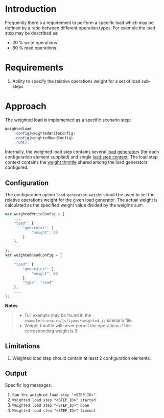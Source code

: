 # Introduction

Frequently there's a requirement to perform a specific load which may be
defined by a ratio between different operation types. For example the
load step may be described as:
* 20 % write operations
* 80 % read operations

# Requirements

1. Ability to specify the relative operations weight for a set of load
sub-steps

# Approach

The weighted load is implemented as a specific scenario step:

```javascript
WeightedLoad
    .config(weightedWriteConfig)
    .config(weightedReadConfig)
    .run();
```

Internally, the weighted load step contains several
[load generator](doc/design/architecture/README.md#load-generator)s
(for each configuration element supplied) and single
[load step context](doc/design/architecture/README.md#load-step-context).
The load step context contains the
[weight throttle](https://github.com/akurilov/java-commons/blob/master/src/main/java/com/github/akurilov/commons/concurrent/throttle/SequentialWeightsThrottle.java)
shared among the load generators configured.

## Configuration

The configuration option `load-generator-weight` should be used to set
the relative operations weight for the given load generator. The actual
weight is calculated as the specified weight value divided by the
weights sum.

```javascript
var weightedWriteConfig = {
    ...
    "load": {
        "generator": {
            "weight": 20
        }
    },
    ...
};
var weightedReadConfig = {
    ...
    "load": {
        "generator": {
            "weight": 80
        },
        "type": "read"
    },
    ...
};
```

**Notes**
> * Full example may be found in the `example/scenario/js/types/weighted.js` scenario file.
> * Weight throttle will never permit the operations if the corresponding weight is 0

## Limitations

1. Weighted load step should contain at least 2 configuration elements.

## Output

Specific log messages:

1. `Run the weighted load step "<STEP_ID>"`
2. `Weighted load step "<STEP_ID>" started`
3. `Weighted load step "<STEP_ID>" done`
4. `Weighted load step "<STEP_ID>" timeout`
